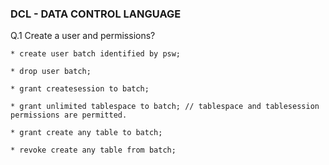 ### DCL - DATA CONTROL LANGUAGE

<p>

Q.1 Create a user and permissions?
	
	* create user batch identified by psw;

	* drop user batch;
	
	* grant createsession to batch; 

	* grant unlimited tablespace to batch; // tablespace and tablesession permissions are permitted.

	* grant create any table to batch;

	* revoke create any table from batch;